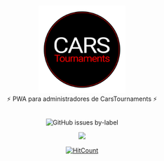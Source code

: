 <div align="center">
  <img src="./src/assets/images/logo.png" width="200" />
</div>
<div align="center">
  ⚡️ PWA para administradores de CarsTournaments ⚡️
</div>
<br />
<div align="center">

![GitHub issues by-label](https://img.shields.io/github/issues/josexs/carstournaments-admin/bug?label=Bugs&style=plastic)

<a href="https://twitter.com/CarsTournaments"><img src="https://img.shields.io/twitter/follow/CarsTournaments" /></a>

[![HitCount](https://hits.dwyl.com/josexs/carsTournaments-backend.svg?style=flat-square)](http://hits.dwyl.com/josexs/carsTournaments-admin)

</div>
